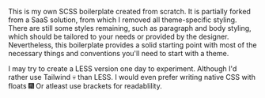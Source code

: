 This is my own SCSS boilerplate created from scratch. It is partially forked from a SaaS solution, from which I removed all theme-specific styling. There are still some styles remaining, such as paragraph and body styling, which should be tailored to your needs or provided by the designer. Nevertheless, this boilerplate provides a solid starting point with most of the necessary things and conventions you'll need to start with a theme.

I may try to create a LESS version one day to experiment. Although I'd rather use Tailwind 💀 than LESS. I would even prefer writing native CSS with floats 🎆 Or atleast use brackets for readablility. 
